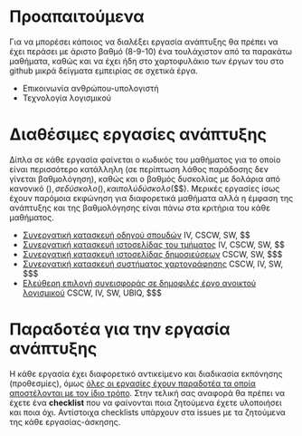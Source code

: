# Προαπαιτούμενα

Για να μπορέσει κάποιος να διαλέξει εργασία ανάπτυξης θα πρέπει να έχει περάσει με άριστο βαθμό (8-9-10) ένα τουλάχιστον από τα παρακάτω μαθήματα, καθώς και να έχει ήδη στο χαρτοφυλάκιο των έργων του στο github μικρά δείγματα εμπειρίας σε σχετικά έργα.

* Επικοινωνία ανθρώπου-υπολογιστή
* Τεχνολογία λογισμικού

# Διαθέσιμες εργασίες ανάπτυξης

Δίπλα σε κάθε εργασία φαίνεται ο κωδικός του μαθήματος για το οποίο είναι περισσότερο κατάλληλη (σε περίπτωση λάθος παράδοσης δεν γίνεται βαθμολόγηση), καθώς και ο βαθμός δυσκολίας με δολάρια από κανονικό ($), σε δύσκολο ($$), και πολύ δύσκολο ($$$). Μερικές εργασίες ίσως έχουν παρόμοια εκφώνηση για διαφορετικά μαθήματα αλλά η έμφαση της ανάπτυξης και της βαθμολόγησης είναι πάνω στα κριτήρια του κάθε μαθήματος.

* [Συνεργατική κατασκευή οδηγού σπουδών](https://github.com/ioniodi/guide) IV, CSCW, SW, $$
* [Συνεργατική κατασκευή ιστοσελίδας του τμήματος](https://github.com/ioniodi/sitegr/) IV, CSCW, SW, $$
* [Συνεργατική κατασκευή ιστοσελίδας δημοσιεύσεων](https://github.com/ioniodi/scholardi/) CSCW, SW, $$$
* [Συνεργατική κατασκευή συστήματος χαρτογράφησης](https://github.com/ioniodi/atrappos-project) CSCW, IV, SW, $$$
* [Ελεύθερη επιλογή συνεισφοράς σε δημοφιλές έργο ανοικτού λογισμικού](../soc) CSCW, IV, SW, UBIQ, $$$

# Παραδοτέα για την εργασία ανάπτυξης

Η κάθε εργασία έχει διαφορετικό αντικείμενο και διαδικασία εκπόνησης (προθεσμίες), όμως [όλες οι εργασίες έχουν παραδοτέα τα οποία αποστέλονται με τον ίδιο τρόπο](https://courses-ionio.github.io/help/deliverables/). Στην τελική σας αναφορά θα πρέπει να έχετε ένα **checklist** που να φαίνονται ποια ζητούμενα έχετε υλοποιήσει και ποια όχι. Αντίστοιχα checklists υπάρχουν στα issues με τα ζητούμενα της κάθε εργασίας-άσκησης.
